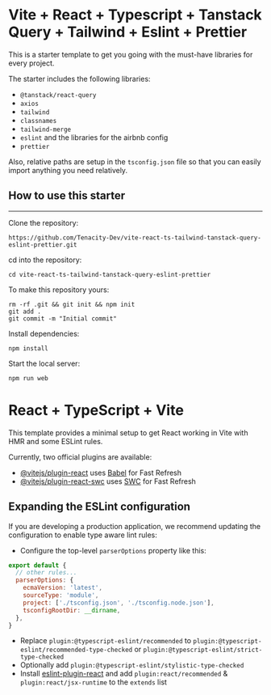 # Vite + React + Typescript + Tanstack Query + Tailwind + Eslint + Prettier

This is a starter template to get you going with the must-have libraries for every project.

The starter includes the following libraries:
- `@tanstack/react-query`
- `axios`
- `tailwind`
- `classnames`
- `tailwind-merge`
- `eslint` and the libraries for the airbnb config
- `prettier`

Also, relative paths are setup in the `tsconfig.json` file so that you can easily import anything you need relatively.

## How to use this starter

---
Clone the repository:
```
https://github.com/Tenacity-Dev/vite-react-ts-tailwind-tanstack-query-eslint-prettier.git
```

cd into the repository:
```
cd vite-react-ts-tailwind-tanstack-query-eslint-prettier
```

To make this repository yours:
```
rm -rf .git && git init && npm init
git add .
git commit -m "Initial commit"
```

Install dependencies:
```
npm install
```

Start the local server:
```
npm run web
```

# React + TypeScript + Vite

This template provides a minimal setup to get React working in Vite with HMR and some ESLint rules.

Currently, two official plugins are available:

- [@vitejs/plugin-react](https://github.com/vitejs/vite-plugin-react/blob/main/packages/plugin-react/README.md) uses [Babel](https://babeljs.io/) for Fast Refresh
- [@vitejs/plugin-react-swc](https://github.com/vitejs/vite-plugin-react-swc) uses [SWC](https://swc.rs/) for Fast Refresh

## Expanding the ESLint configuration

If you are developing a production application, we recommend updating the configuration to enable type aware lint rules:

- Configure the top-level `parserOptions` property like this:

```js
export default {
  // other rules...
  parserOptions: {
    ecmaVersion: 'latest',
    sourceType: 'module',
    project: ['./tsconfig.json', './tsconfig.node.json'],
    tsconfigRootDir: __dirname,
  },
}
```

- Replace `plugin:@typescript-eslint/recommended` to `plugin:@typescript-eslint/recommended-type-checked` or `plugin:@typescript-eslint/strict-type-checked`
- Optionally add `plugin:@typescript-eslint/stylistic-type-checked`
- Install [eslint-plugin-react](https://github.com/jsx-eslint/eslint-plugin-react) and add `plugin:react/recommended` & `plugin:react/jsx-runtime` to the `extends` list
